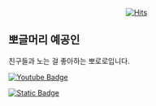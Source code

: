 <div align=center>
	
  [![Hits](https://hits.seeyoufarm.com/api/count/incr/badge.svg?url=https%3A%2F%2Fgithub.com%2FleeeeJiin&count_bg=%2379C83D&title_bg=%23555555&icon=&icon_color=%23E7E7E7&title=hits&edge_flat=false)](https://hits.seeyoufarm.com)
	
  </div>

## 뽀글머리 예공인
친구들과 노는 걸 좋아하는 뽀로로입니다.

[![Youtube Badge](https://img.shields.io/badge/Youtube-ff0000?style=flat-square&logo=youtube&link=https://www.youtube.com/c/kyleschool)]([https://www.youtube.com/c/kyleschoo](https://www.youtube.com/@2357LeeJiin)l)

[![Static Badge](https://img.shields.io/badge/YouTube-FF0000)](https://www.youtube.com/@2357LeeJiin)



